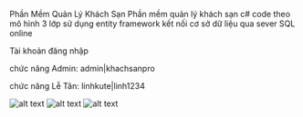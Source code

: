 Phần Mềm Quản Lý Khách Sạn
Phần mềm quản lý khách sạn c# code theo mô hình 3 lớp sử dụng entity framework kết nối cơ sở dữ liệu qua sever SQL online


<p>Tài khoản đăng nhập </p>
<p>chức năng Admin:          admin|khachsanpro </p>
</p> chức năng Lễ Tân:      linhkute|linh1234</p>

![alt text](https://github.com/hungdannt/QuanLyKhachSanEF/blob/master/Screenshot/login.png)
![alt text](https://github.com/hungdannt/QuanLyKhachSanEF/blob/master/Screenshot/splash.png)
![alt text](https://github.com/hungdannt/QuanLyKhachSanEF/blob/master/Screenshot/letan.png)
